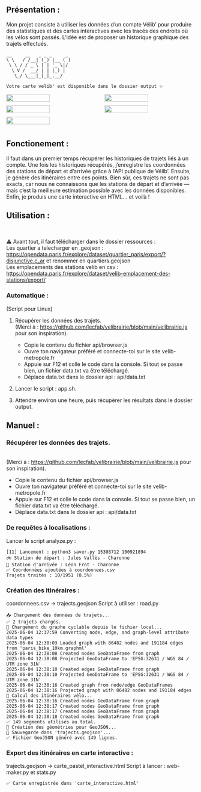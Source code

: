 ## Présentation :
Mon projet consiste à utiliser les données d’un compte Vélib’ pour produire des statistiques et des cartes interactives avec les tracés des endroits où les vélos sont passés. L’idée est de proposer un historique graphique des trajets effectués.
```
__     __   _ _ _     _ 
\ \   / /__| (_) |__ ( )
 \ \ / / _ \ | | '_ \|/ 
  \ V /  __/ | | |_) |  
   \_/ \___|_|_|_.__/   
                        
Votre carte velib' est disponible dans le dossier output ✨
```






<div style="display: flex; flex-wrap: wrap; justify-content: space-between;">
  <img src="https://github.com/user-attachments/assets/71b1f1df-45f1-4cdd-a49f-1c11e4a23cdf"  style="width: 48%; margin-bottom: 10px;">
  <img src="https://github.com/user-attachments/assets/cabb9f6c-46ac-4e42-a7a1-1d622720b204" style="width: 48%; margin-bottom: 10px;">
</div>
<div style="display: flex; flex-wrap: wrap; justify-content: space-between;">
  <img src="https://github.com/user-attachments/assets/efac3058-5090-445d-b84a-94c1c53075ee"  style="width: 48%; margin-bottom: 10px;">
  <img src="https://github.com/user-attachments/assets/8ecd5b62-39ad-4875-b7d5-0d5b00f4721c" style="width: 48%; margin-bottom: 10px;">
  <img src="https://github.com/user-attachments/assets/21636774-8def-49cb-9ce0-1def64750e13"  style="width: 48%; margin-bottom: 10px;">

</div>

## Fonctionement : 
Il faut dans un premier temps récupérer les historiques de trajets liés à un compte. 
Une fois les historiques récupérés, j’enregistre les coordonnées des stations de départ et d’arrivée grâce à l’API publique de Vélib’. Ensuite, je génère des itinéraires entre ces points. Bien sûr, ces trajets ne sont pas exacts, car nous ne connaissons que les stations de départ et d’arrivée — mais c’est la meilleure estimation possible avec les données disponibles.
Enfin, je produis une carte interactive en HTML… et voilà !
### 
## Utilisation :
<br>

⚠️ Avant tout, il faut télécharger dans le dossier ressources :
<br>
Les quartier a telecharger en .geojson : https://opendata.paris.fr/explore/dataset/quartier_paris/export/?disjunctive.c_ar et renommer en quartiers.geojson
<br>
Les emplacements des stations velib en csv : https://opendata.paris.fr/explore/dataset/velib-emplacement-des-stations/export/
### Automatique :
(Script pour Linux)
1. Récupérer les données des trajets.
   <br> (Merci à : https://github.com/lecfab/velibrairie/blob/main/velibrairie.js pour son inspiration).
   - Copie le contenu du fichier api/browser.js
   - Ouvre ton navigateur préféré et connecte-toi sur le site velib-metropole.fr
   - Appuie sur F12 et colle le code dans la console. Si tout se passe bien, un fichier data.txt va être téléchargé.
   - Déplace data.txt dans le dossier api : api/data.txt
 
2. Lancer le script : app.sh.
3. Attendre environ une heure, puis récupérer les résultats dans le dossier output.


## Manuel :

### Récupérer les données des trajets.
   <br> (Merci à : https://github.com/lecfab/velibrairie/blob/main/velibrairie.js pour son inspiration).
   - Copie le contenu du fichier api/browser.js
   - Ouvre ton navigateur préféré et connecte-toi sur le site velib-metropole.fr
   - Appuie sur F12 et colle le code dans la console. Si tout se passe bien, un fichier data.txt va être téléchargé.
   - Déplace data.txt dans le dossier api : api/data.txt
     
### De requêtes à localisations :
Lancer le script analyze.py :
```python3 analyze.py
[11] Lancement : python3 saver.py 15308712 100921894
🚲 Station de départ : Jules Vallès - Charonne
🏁 Station d'arrivée : Léon Frot - Charonne
✅ Coordonnées ajoutées à coordonnees.csv
Trajets traités : 10/1951 (0.5%)
```




### Création des itinéraires :
coordonnees.csv → trajects.geojson
Script à utiliser : road.py
```python3 road.py
📥 Chargement des données de trajets...
✅ 2 trajets chargés.
📂 Chargement du graphe cyclable depuis le fichier local...
2025-06-04 12:37:59 Converting node, edge, and graph-level attribute data types
2025-06-04 12:38:03 Loaded graph with 86482 nodes and 191184 edges from 'paris_bike_10km.graphml'
2025-06-04 12:38:08 Created nodes GeoDataFrame from graph
2025-06-04 12:38:08 Projected GeoDataFrame to 'EPSG:32631 / WGS 84 / UTM zone 31N'
2025-06-04 12:38:10 Created edges GeoDataFrame from graph
2025-06-04 12:38:10 Projected GeoDataFrame to 'EPSG:32631 / WGS 84 / UTM zone 31N'
2025-06-04 12:38:16 Created graph from node/edge GeoDataFrames
2025-06-04 12:38:16 Projected graph with 86482 nodes and 191184 edges
🚴 Calcul des itinéraires vélo...
2025-06-04 12:38:16 Created nodes GeoDataFrame from graph
2025-06-04 12:38:17 Created nodes GeoDataFrame from graph
2025-06-04 12:38:17 Created nodes GeoDataFrame from graph
2025-06-04 12:38:18 Created nodes GeoDataFrame from graph
✅ 149 segments utilisés au total.
🧱 Création des géométries pour GeoJSON...
💾 Sauvegarde dans 'trajects.geojson'...
✅ Fichier GeoJSON généré avec 149 lignes.
```


### Export des itinéraires en carte interactive :
trajects.geojson → carte_pastel_interactive.html
Script à lancer : web-maker.py et stats.py
```python3 web-maker.py
✅ Carte enregistrée dans 'carte_interactive.html'
```

